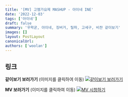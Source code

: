 ```yaml
---
title: '[MV] 고멤가요제 MASHUP - 아이네 INE'
date: '2022-12-03'
tags: ['아이네']
draft: false
summary: '우왁굳, 아이네, 징버거, 릴파, 고세구, 비챤 같이보기'
images: []
layout: PostLayout
canonicalUrl:
authors: ['woolan']
---
```


## 링크

**같이보기 보러가기** (이미지를 클릭하여 이동)
[![같이보기 보러가기](https://cdn.discordapp.com/attachments/1136601898116464710/1211650793904807976/logo.png?ex=65eef8bc&is=65dc83bc&hm=95dc0e08c1f43025dd60def429896697b3787a9f923593eb50b24e9fb6280361&)](https://cafe.naver.com/steamindiegame/8746879)

**MV 보러가기** (이미지를 클릭하여 이동)
[![MV 시청하기](https://i.ytimg.com/vi/SXE-gIU3yJs/maxresdefault.jpg)](https://youtu.be/SXE-gIU3yJs)
